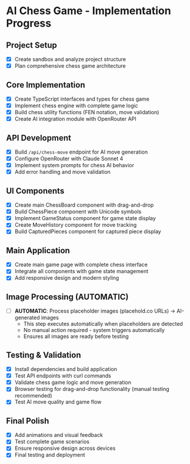 # AI Chess Game - Implementation Progress

## Project Setup
- [x] Create sandbox and analyze project structure
- [x] Plan comprehensive chess game architecture

## Core Implementation
- [x] Create TypeScript interfaces and types for chess game
- [x] Implement chess engine with complete game logic
- [x] Build chess utility functions (FEN notation, move validation)
- [x] Create AI integration module with OpenRouter API

## API Development
- [x] Build `/api/chess-move` endpoint for AI move generation
- [x] Configure OpenRouter with Claude Sonnet 4
- [x] Implement system prompts for chess AI behavior
- [x] Add error handling and move validation

## UI Components
- [x] Create main ChessBoard component with drag-and-drop
- [x] Build ChessPiece component with Unicode symbols
- [x] Implement GameStatus component for game state display
- [x] Create MoveHistory component for move tracking
- [x] Build CapturedPieces component for captured piece display

## Main Application
- [x] Create main game page with complete chess interface
- [x] Integrate all components with game state management
- [x] Add responsive design and modern styling

## Image Processing (AUTOMATIC)
- [ ] **AUTOMATIC**: Process placeholder images (placehold.co URLs) → AI-generated images
  - This step executes automatically when placeholders are detected
  - No manual action required - system triggers automatically
  - Ensures all images are ready before testing

## Testing & Validation
- [x] Install dependencies and build application
- [x] Test API endpoints with curl commands
- [x] Validate chess game logic and move generation
- [x] Browser testing for drag-and-drop functionality (manual testing recommended)
- [x] Test AI move quality and game flow

## Final Polish
- [x] Add animations and visual feedback
- [x] Test complete game scenarios
- [x] Ensure responsive design across devices
- [x] Final testing and deployment